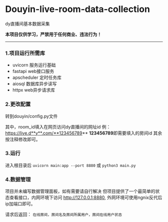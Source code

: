 # Douyin-live-room-data-collection
dy直播间基本数据采集

**本项目仅供学习，严禁用于任何商业、违法行为！**

***

### 1.项目运行所需库
- uvicorn     服务运行基础
- fastapi     web接口服务
- apscheduler 定时任务库
- aiosql      数据库异步读写
- httpx       web异步请求库

### 2.更改配置
转到douyin/config.py文件

其中，room_id填入在网页访问dy直播间的网址id
例： https://live.d**y**.com/**123456789**
**123456789**即需要填入的房间id
其余按注释修改即可。

### 3.运行
进入根目录后
`uvicorn main:app --port 8880`
或
`python3 main.py`

### 4.数据管理
项目并未编写数据管理面板，如有需要请自行解决
但项目提供了一个最简单的状态查看接口，内网环境下访问 http://127.0.0.1:8880, 外网环境可使用ngnix反代后ip加端口即可。

请求后返回：
`在线房间，房间名及房间所属用户，房间在线用户状态`

